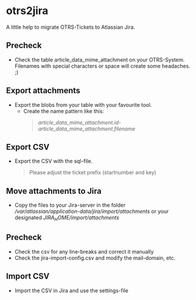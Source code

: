 # otrs2jira
A little help to migrate OTRS-Tickets to Atlassian Jira.

## Precheck
* Check the table article_data_mime_attachment on your OTRS-System.
  Filenames with special characters or space will create some headaches. ;)

## Export attachments
* Export the blobs from your table with your favourite tool.
  * Create the name pattern like this:
    > *article_data_mime_attachment.id*-*article_data_mime_attachment.filename*

## Export CSV
* Export the CSV with the sql-file.
  > Please adjust the ticket prefix (startnumber and key)

## Move attachments to Jira
* Copy the files to your Jira-server in the folder */var/atlassian/application-data/jira/import/attachments* or your designated *$JIRA_HOME$/import/attachments*

## Precheck
* Check the csv for any line-breaks and correct it manually
* Check the jira-import-config.csv and modify the mail-domain, etc.

## Import CSV
* Import the CSV in Jira and use the settings-file
